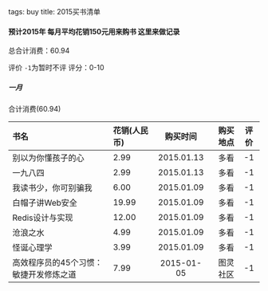 tags: buy
title: 2015买书清单

#### 预计2015年 每月平均花销150元用来购书 这里来做记录

总合计消费：60.94

评价 `-1`为暂时不评 评分：0-10

##### 一月 

合计消费(60.94)

| 书名      |    花销(人民币) | 购买时间  |购买地点|评价|
| :-------- | :--------| :--: |--:|:-:|
|别以为你懂孩子的心|	 2.99 	|	2015.01.13| 多看 |-1|
|一九八四	 	|	2.99 |		2015.01.13|多看 |-1|
|我读书少，你可别骗我|	6.00 |		2015.01.09| 多看 |-1|
|白帽子讲Web安全	 |  19.99 |		2015.01.09|多看 |-1|
|Redis设计与实现	 |	12.00 |		2015.01.09 |多看 |-1|
|沧浪之水	 	|	4.99 	|	2015.01.09|多看 |-1|
|怪诞心理学	 	|	3.99 |	2015.01.09|多看 |-1|
|高效程序员的45个习惯：敏捷开发修炼之道 	|7.99 |	2015-01-05|图灵社区 |-1|